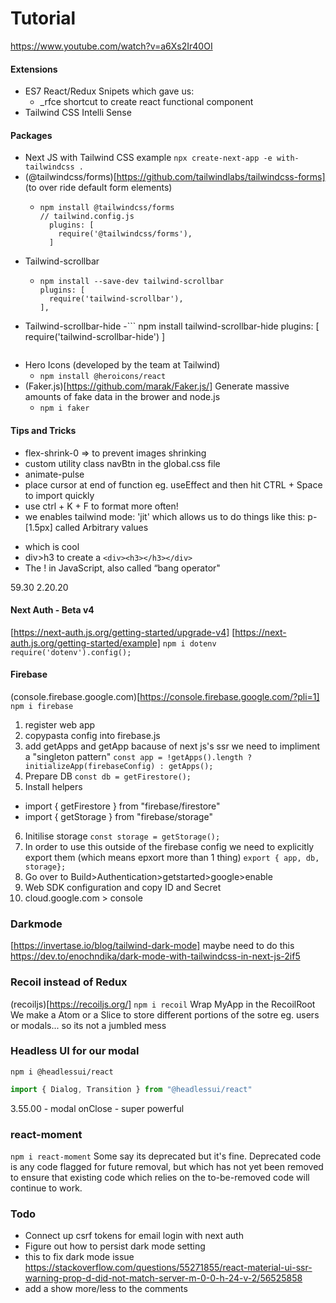 # Tutorial
https://www.youtube.com/watch?v=a6Xs2Ir40OI

#### Extensions
- ES7 React/Redux Snipets which gave us:
    - _rfce shortcut to create react functional component
- Tailwind CSS Intelli Sense

#### Packages
- Next JS with Tailwind CSS example
```npx create-next-app -e with-tailwindcss .```
- (@tailwindcss/forms)[https://github.com/tailwindlabs/tailwindcss-forms] (to over ride default form elements)
  - ```
    npm install @tailwindcss/forms
    // tailwind.config.js
      plugins: [
        require('@tailwindcss/forms'),
      ]
    ```
- Tailwind-scrollbar
  - ``` 
    npm install --save-dev tailwind-scrollbar
    plugins: [
      require('tailwind-scrollbar'),
    ],
    ```
- Tailwind-scrollbar-hide
  -```
  npm install tailwind-scrollbar-hide
  plugins: [
    require('tailwind-scrollbar-hide')
  ]
  ```
- Hero Icons (developed by the team at Tailwind)
  - ```npm install @heroicons/react```
- (Faker.js)[https://github.com/marak/Faker.js/] Generate massive amounts of fake data in the brower and node.js
  - ``` npm i faker ```


#### Tips and Tricks
- flex-shrink-0 => to prevent images shrinking
- custom utility class navBtn in the global.css file
- animate-pulse
- place cursor at end of function eg. useEffect and then hit CTRL + Space to import quickly
- use ctrl + K + F to format more often!
- we enables tailwind mode: 'jit' which allows us to do things like this: p-[1.5px] called Arbitrary values
- <p className="w-14 text-xs truncate"></p> which is cool
- div>h3 to create a ```<div><h3></h3></div>```
- The ! in JavaScript, also called “bang operator"

59.30
2.20.20

#### Next Auth - Beta v4
[https://next-auth.js.org/getting-started/upgrade-v4]
[https://next-auth.js.org/getting-started/example]
``` npm i dotenv ```
``` require('dotenv').config(); ```

#### Firebase
(console.firebase.google.com)[https://console.firebase.google.com/?pli=1]
```npm i firebase```
1. register web app
2. copypasta config into firebase.js
3. add getApps and getApp bacause of next js's ssr we need to impliment a "singleton pattern" ```const app = !getApps().length ? initializeApp(firebaseConfig) : getApps();```
4. Prepare DB ```const db = getFirestore();```
5. Install helpers 
  - import { getFirestore } from "firebase/firestore"
  - import { getStorage } from "firebase/storage"
6. Initilise storage ```const storage = getStorage();```
7. In order to use this outside of the firebase config we need to explicitly export them (which means epxort more than 1 thing) ```export { app, db, storage};```
8. Go over to Build>Authentication>getstarted>google>enable
9. Web SDK configuration and copy ID and Secret
10. cloud.google.com > console

### Darkmode
[https://invertase.io/blog/tailwind-dark-mode]
maybe need to do this 
https://dev.to/enochndika/dark-mode-with-tailwindcss-in-next-js-2if5

### Recoil instead of Redux
(recoiljs)[https://recoiljs.org/]
```npm i recoil```
Wrap MyApp in the RecoilRoot
We make a Atom or a Slice to store different portions of the sotre eg. users or modals... so its not a jumbled mess

### Headless UI for our modal
```npm i @headlessui/react```
```//modal.jsx
import { Dialog, Transition } from "@headlessui/react"
```
3.55.00 - modal onClose - super powerful

### react-moment
``` npm i react-moment ```
Some say its deprecated but it's fine. Deprecated code is any code flagged for future removal, but which has not yet been removed to ensure that existing code which relies on the to-be-removed code will continue to work.

### Todo
- Connect up csrf tokens for email login with next auth
- Figure out how to persist dark mode setting
- this to fix dark mode issue https://stackoverflow.com/questions/55271855/react-material-ui-ssr-warning-prop-d-did-not-match-server-m-0-0-h-24-v-2/56525858
- add a show more/less to the comments